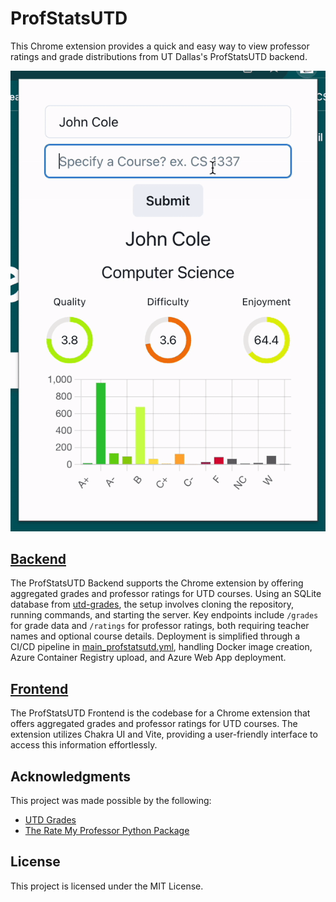 # ProfStatsUTD

This Chrome extension provides a quick and easy way to view professor ratings and grade distributions from UT Dallas's ProfStatsUTD backend.

<img src="extension/public/ExtensionPreview.gif" alt="Screenshot">

## [Backend](/server/)

The ProfStatsUTD Backend supports the Chrome extension by offering aggregated grades and professor ratings for UTD courses. Using an SQLite database from [utd-grades](https://github.com/acmutd/utd-grades), the setup involves cloning the repository, running commands, and starting the server. Key endpoints include `/grades` for grade data and `/ratings` for professor ratings, both requiring teacher names and optional course details. Deployment is simplified through a CI/CD pipeline in [main_profstatsutd.yml](../.github/workflows/main_profstatsutd.yml), handling Docker image creation, Azure Container Registry upload, and Azure Web App deployment.

## [Frontend](/extension/)

The ProfStatsUTD Frontend is the codebase for a Chrome extension that offers aggregated grades and professor ratings for UTD courses. The extension utilizes Chakra UI and Vite, providing a user-friendly interface to access this information effortlessly.

## Acknowledgments

This project was made possible by the following:

* [UTD Grades](https://utdgrades.com/)
* [The Rate My Professor Python Package](https://github.com/Nobelz/RateMyProfessorAPI)

## License

This project is licensed under the MIT License.
